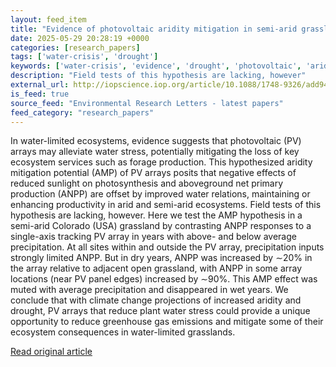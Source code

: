 ```yaml
---
layout: feed_item
title: "Evidence of photovoltaic aridity mitigation in semi-arid grasslands"
date: 2025-05-29 20:28:19 +0000
categories: [research_papers]
tags: ['water-crisis', 'drought']
keywords: ['water-crisis', 'evidence', 'drought', 'photovoltaic', 'aridity']
description: "Field tests of this hypothesis are lacking, however"
external_url: http://iopscience.iop.org/article/10.1088/1748-9326/add94d
is_feed: true
source_feed: "Environmental Research Letters - latest papers"
feed_category: "research_papers"
---
```


In water-limited ecosystems, evidence suggests that photovoltaic (PV) arrays may alleviate water stress, potentially mitigating the loss of key ecosystem services such as forage production. This hypothesized aridity mitigation potential (AMP) of PV arrays posits that negative effects of reduced sunlight on photosynthesis and aboveground net primary production (ANPP) are offset by improved water relations, maintaining or enhancing productivity in arid and semi-arid ecosystems. Field tests of this hypothesis are lacking, however. Here we test the AMP hypothesis in a semi-arid Colorado (USA) grassland by contrasting ANPP responses to a single-axis tracking PV array in years with above- and below average precipitation. At all sites within and outside the PV array, precipitation inputs strongly limited ANPP. But in dry years, ANPP was increased by ∼20% in the array relative to adjacent open grassland, with ANPP in some array locations (near PV panel edges) increased by ∼90%. This AMP effect was muted with average precipitation and disappeared in wet years. We conclude that with climate change projections of increased aridity and drought, PV arrays that reduce plant water stress could provide a unique opportunity to reduce greenhouse gas emissions and mitigate some of their ecosystem consequences in water-limited grasslands.

[Read original article](http://iopscience.iop.org/article/10.1088/1748-9326/add94d)
